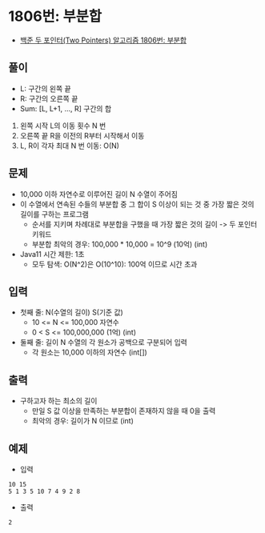 # 1806번: 부분합
- [백준 두 포인터(Two Pointers) 알고리즘 1806번: 부분합](https://www.acmicpc.net/problem/1806)

## 풀이
- L: 구간의 왼쪽 끝
- R: 구간의 오른쪽 끝
- Sum: [L, L+1, …, R] 구간의 합 
1. 왼쪽 시작 L의 이동 횟수 N 번
2. 오른쪽 끝 R을 이전의 R부터 시작해서 이동
3. L, R이 각자 최대 N 번 이동: O(N)

## 문제
- 10,000 이하 자연수로 이루어진 길이 N 수열이 주어짐
- 이 수열에서 연속된 수들의 부분합 중 그 합이 S 이상이 되는 것 중 가장 짧은 것의 길이를 구하는 프로그램
  - 순서를 지키며 차례대로 부분합을 구했을 때 가장 짧은 것의 길이 -> 두 포인터 키워드
  - 부분합 최악의 경우: 100,000 * 10,000 = 10^9 (10억) (int)
- Java11 시간 제한: 1초
  - 모두 탐색: O(N^2)은 O(10^10): 100억 이므로 시간 초과

## 입력
- 첫째 줄: N(수열의 길이) S(기준 값)
  - 10 <= N <= 100,000 자연수
  - 0 < S <= 100,000,000 (1억) (int)
- 둘째 줄: 길이 N 수열의 각 원소가 공백으로 구분되어 입력
  - 각 원소는 10,000 이하의 자연수 (int[])

## 출력
- 구하고자 하는 최소의 길이
  - 만일 S 값 이상을 만족하는 부분합이 존재하지 않을 때 0을 출력
  - 최악의 경우: 길이가 N 이므로 (int)

## 예제
- 입력
```text
10 15
5 1 3 5 10 7 4 9 2 8
```
- 출력
```text
2
```
